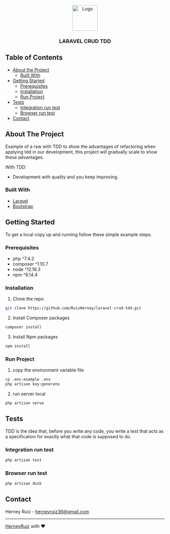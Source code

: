 <!-- PROJECT LOGO -->
<br />
<p align="center">
  <a href="https://github.com/RuizHerney">
    <img src="https://raw.githubusercontent.com/RuizHerney/img-repositories/master/19_06_2020_laravel-crud-tdd/laravel-crud-tdd.png?token=AMK6KQ3LDXSVAY2Z4FL5I4C65VAXS" alt="Logo" width="80" height="80">
  </a>

  <h3 align="center">LARAVEL CRUD TDD</h3>

<!-- TABLE OF CONTENTS -->
## Table of Contents

* [About the Project](#about-the-project)
  * [Built With](#built-with)
* [Getting Started](#getting-started)
  * [Prerequisites](#prerequisites)
  * [Installation](#installation)
  * [Run Project](#run-project)
* [Tests](#tests)
  * [Integration run test](#integration-run-test)
  * [Browser run test](#browser-run-test)
* [Contact](#contact)



<!-- ABOUT THE PROJECT -->
## About The Project

Example of a raw with TDD to show the advantages of refactoring when applying tdd in our development, this project will gradually scale to show these advantages.

With TDD:
* Development with quality and you keep improving.

### Built With

* [Laravel](https://laravel.com)
* [Bootstrap](https://getbootstrap.com)




<!-- GETTING STARTED -->
## Getting Started

To get a local copy up and running follow these simple example steps.

### Prerequisites

* php ^7.4.2
* composer ^1.10.7
* node ^12.16.3
* npm ^6.14.4

### Installation

1. Clone the repo
```sh
git clone https://github.com/RuizHerney/laravel-crud-tdd.git
```

2. Install Composer packages
```sh
composer install
```

3. Install Npm packages
```sh
npm install
```

### Run Project

1. copy the environment variable file
```sh
cp .env.example .env
php artisan key:generate
```

2. run server local
```sh
php artisan serve
```

## Tests
TDD is the idea that, before you write any code, you write a test that acts as a specification for exactly what that code is supposed to do.

### Integration run test

```sh
php artisan test
```

### Browser run test

```sh
php artisan dusk
```
<!-- CONTACT -->
## Contact

Herney Ruiz - herneyruiz36@gmail.com

---
[HerneyRuiz](https://github.com/RuizHerney) with ❤️
